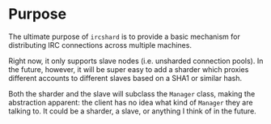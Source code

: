 # Purpose

The ultimate purpose of `ircshard` is to provide a basic mechanism for distributing IRC connections across multiple machines.

Right now, it only supports slave nodes (i.e. unsharded connection pools). In the future, however, it will be super easy to add a sharder which proxies different accounts to different slaves based on a SHA1 or similar hash.

Both the sharder and the slave will subclass the `Manager` class, making the abstraction apparent: the client has no idea what kind of `Manager` they are talking to. It could be a sharder, a slave, or anything I think of in the future.
